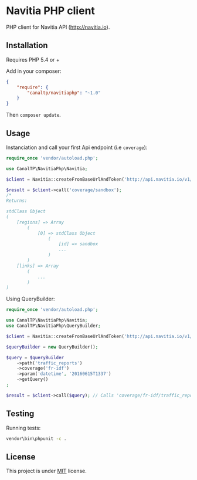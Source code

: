 # Navitia PHP client

PHP client for Navitia API (http://navitia.io).


## Installation

Requires PHP 5.4 or +

Add in your composer:

``` json
{
    "require": {
        "canaltp/navitiaphp": "~1.0"
    }
}
```

Then `composer update`.


## Usage

Instanciation and call your first Api endpoint (i.e `coverage`):

``` php
require_once 'vendor/autoload.php';

use CanalTP\NavitiaPhp\Navitia;

$client = Navitia::createFromBaseUrlAndToken('http://api.navitia.io/v1/', '3b036afe-0110-4202-b9ed-99718476c2e0');

$result = $client->call('coverage/sandbox');
/*
Returns:

stdClass Object
(
    [regions] => Array
        (
            [0] => stdClass Object
                (
                    [id] => sandbox
                    ...
                )
        )
    [links] => Array
        (
            ...
        )
)
```


Using QueryBuilder:

``` php
require_once 'vendor/autoload.php';

use CanalTP\NavitiaPhp\Navitia;
use CanalTP\NavitiaPhp\QueryBuilder;

$client = Navitia::createFromBaseUrlAndToken('http://api.navitia.io/v1/', '3b036afe-0110-4202-b9ed-99718476c2e0');

$queryBuilder = new QueryBuilder();

$query = $queryBuilder
    ->path('traffic_reports')
    ->coverage('fr-idf')
    ->param('datetime', '20160615T1337')
    ->getQuery()
;

$result = $client->call($query); // Calls 'coverage/fr-idf/traffic_reports'
```


## Testing

Running tests:

``` bash
vendor\bin\phpunit -c .
```


## License

This project is under [MIT](LICENSE) license.
